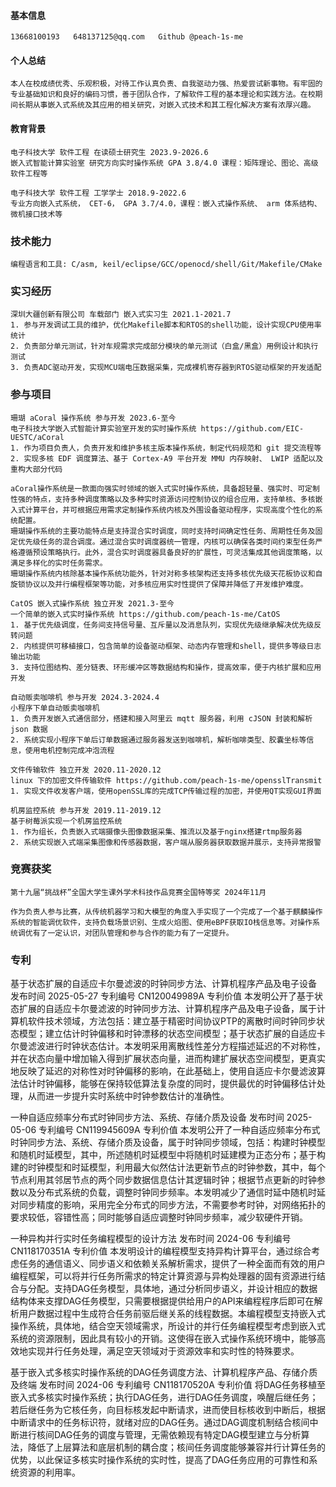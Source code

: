 #### 基本信息

```
13668100193   648137125@qq.com   Github @peach-1s-me
```

#### 个人总结

```
本人在校成绩优秀、乐观积极，对待工作认真负责、自我驱动力强、热爱尝试新事物。有牢固的专业基础知识和良好的编码习惯，善于团队合作，了解软件工程的基本理论和实践方法。在校期间长期从事嵌入式系统及其应用的相关研究，对嵌入式技术和其工程化解决方案有浓厚兴趣。
```

#### 教育背景

```
电子科技大学 软件工程 在读硕士研究生 2023.9-2026.6
嵌入式智能计算实验室 研究方向实时操作系统 GPA 3.8/4.0 课程：矩阵理论、图论、高级软件工程等
```

```
电子科技大学 软件工程 工学学士 2018.9-2022.6
专业方向嵌入式系统， CET-6， GPA 3.7/4.0，课程：嵌入式操作系统、 arm 体系结构、微机接口技术等
```

###  技术能力

```
编程语言和工具: C/asm, keil/eclipse/GCC/openocd/shell/Git/Makefile/CMake
```

### 实习经历

```
深圳大疆创新有限公司 车载部门 嵌入式实习生 2021.1-2021.7
1. 参与开发调试工具的维护，优化Makefile脚本和RTOS的shell功能，设计实现CPU使用率统计
2. 负责部分单元测试，针对车规需求完成部分模块的单元测试（白盒/黑盒）用例设计和执行测试
3. 负责ADC驱动开发，实现MCU端电压数据采集，完成裸机寄存器到RTOS驱动框架的开发适配
```

### 参与项目

```
珊瑚 aCoral 操作系统 参与开发 2023.6-至今
电子科技大学嵌入式智能计算实验室开发的实时操作系统 https://github.com/EIC-UESTC/aCoral
1. 作为项目负责人，负责开发和维护多核主版本操作系统，制定代码规范和 git 提交流程等
2. 实现多核 EDF 调度算法、基于 Cortex-A9 平台开发 MMU 内存映射、 LWIP 适配以及重构大部分代码

aCoral操作系统是一款面向强实时领域的嵌入式实时操作系统，具备超轻量、强实时、可定制性强的特点，支持多种调度策略以及多种实时资源访问控制协议的组合应用，支持单核、多核嵌入式计算平台，并可根据应用需求定制操作系统内核及外围设备驱动程序，实现高度个性化的系统配置。
珊瑚操作系统的主要功能特点是支持混合实时调度，同时支持时间确定性任务、周期性任务及固定优先级任务的混合调度。通过混合实时调度器统一管理，内核可以确保各类时间约束型任务严格遵循预设策略执行。此外，混合实时调度器具备良好的扩展性，可灵活集成其他调度策略，以满足多样化的实时任务需求。
珊瑚操作系统内核除基本操作系统功能外，针对对称多核架构还支持多核优先级天花板协议和自旋锁协议以及并行编程框架等功能，对多核应用实时性提供了保障并降低了开发维护难度。
```

```
CatOS 嵌入式操作系统 独立开发 2021.3-至今
一个简单的嵌入式实时操作系统 https://github.com/peach-1s-me/CatOS
1. 基于优先级调度，任务间支持信号量、互斥量以及消息队列，实现优先级继承解决优先级反转问题
2. 内核提供可移植接口，包含简单的设备驱动框架、动态内存管理和shell，提供多等级日志输出功能
3. 支持位图结构、差分链表、环形缓冲区等数据结构和操作，提高效率，便于内核扩展和应用开发
```

```
自动贩卖咖啡机 参与开发 2024.3-2024.4
小程序下单自动贩卖咖啡机
1. 负责开发嵌入式通信部分，搭建和接入阿里云 mqtt 服务器，利用 cJSON 封装和解析 json 数据
2. 系统实现小程序下单后订单数据通过服务器发送到咖啡机，解析咖啡类型、胶囊坐标等信息，使用电机控制完成冲泡流程
```

```
文件传输软件 独立开发 2020.11-2020.12
linux 下的加密文件传输软件 https://github.com/peach-1s-me/opensslTransmit
1. 实现文件收发客户端，使用openSSL库的完成TCP传输过程的加密，并使用QT实现GUI界面
```

```
机房监控系统 参与开发 2019.11-2019.12
基于树莓派实现一个机房监控系统
1. 作为组长，负责嵌入式端摄像头图像数据采集、推流以及基于nginx搭建rtmp服务器
2. 系统实现嵌入式端采集图像和传感器数据，客户端从服务器获取数据并展示，支持异常报警
```

### 竞赛获奖

```
第十九届“挑战杯”全国大学生课外学术科技作品竞赛全国特等奖 2024年11月
```

```
作为负责人参与比赛，从传统机器学习和大模型的角度入手实现了一个完成了一个基于麒麟操作系统的智能调优软件，支持负载场景识别、生成火焰图、使用eBPF获取IO栈信息等。对操作系统调优有了一定认识，对团队管理和参与合作的能力有了一定提升。
```

### 专利
基于状态扩展的自适应卡尔曼滤波的时钟同步方法、计算机程序产品及电子设备
发布时间 2025-05-27
专利编号 CN120049989A
专利价值
本发明公开了基于状态扩展的自适应卡尔曼滤波的时钟同步方法、计算机程序产品及电子设备，属于计算机软件技术领域，方法包括：建立基于精密时间协议PTP的离散时间时钟同步状态模型；建立估计时钟偏移和时钟漂移的状态空间模型；基于状态扩展的自适应卡尔曼滤波进行时钟状态估计。本发明采用离散线性差分方程描述延迟的不对称性，并在状态向量中增加输入得到扩展状态向量，进而构建扩展状态空间模型，更真实地反映了延迟的对称性对时钟偏移的影响，在此基础上，使用自适应卡尔曼滤波算法估计时钟偏移，能够在保持较低算法复杂度的同时，提供最优的时钟偏移估计处理，从而进一步提升实时系统中时钟参数估计的准确性。

一种自适应频率分布式时钟同步方法、系统、存储介质及设备
发布时间 2025-05-06
专利编号 CN119945609A
专利价值
本发明公开了一种自适应频率分布式时钟同步方法、系统、存储介质及设备，属于时钟同步领域，包括：构建时钟模型和随机时延模型，其中，所述随机时延模型中将随机时延建模为正态分布；基于构建的时钟模型和时延模型，利用最大似然估计法更新节点的时钟参数，其中，每个节点利用其邻居节点的两个同步数据信息估计其逻辑时钟；根据节点更新的时钟参数以及分布式系统的负载，调整时钟同步频率。本发明减少了通信时延中随机时延对同步精度的影响，采用完全分布式的同步方法，不需要参考时钟，对网络拓扑的要求较低，容错性高；同时能够自适应调整时钟同步频率，减少软硬件开销。

一种异构并行实时任务编程模型的设计方法
发布时间 2024-06
专利编号 CN118170351A
专利价值
本发明设计的编程模型支持异构计算平台，通过综合考虑任务的通信语义、同步语义和依赖关系解析需求，提供了一种全面而有效的用户编程框架，可以将并行任务所需求的特定计算资源与异构处理器的固有资源进行结合与分配。支持DAG任务模型，具体地，通过分析同步语义，并设计相应的数据结构体来支撑DAG任务模型，只需要根据提供给用户的API来编程程序后即可在解析用户数据过程中生成符合任务前驱后继关系的线程数据。本编程模型支持嵌入式操作系统，具体地，结合空天领域需求，所设计的并行任务编程模型考虑到嵌入式系统的资源限制，因此具有较小的开销。这使得在嵌入式操作系统环境中，能够高效地实现并行任务处理，满足空天领域对于资源效率和实时性的特殊要求。

基于嵌入式多核实时操作系统的DAG任务调度方法、计算机程序产品、存储介质及终端
发布时间 2024-06
专利编号 CN118170520A
专利价值
将DAG任务移植至嵌入式多核实时操作系统；执行DAG任务，进行DAG任务调度，唤醒后继任务；若后继任务为它核任务，向目标核发起中断请求，进而使目标核收到中断后，根据中断请求中的任务标识符，就绪对应的DAG任务。通过DAG调度机制结合核间中断进行核间DAG任务的调度与管理，无需依赖现有特定DAG模型建立与分析算法，降低了上层算法和底层机制的耦合度；核间任务调度能够兼容并行计算任务的优势，以此保证多核实时操作系统的实时性，提高了DAG任务应用的可靠性和系统资源的利用率。
